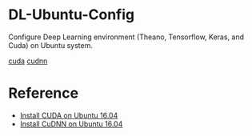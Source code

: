 # DL-Ubuntu-Config
Configure Deep Learning environment (Theano, Tensorflow, Keras, and Cuda) on Ubuntu system.

[cuda](https://developer.nvidia.com/cuda-downloads)
[cudnn](https://developer.nvidia.com/cudnn)

# Reference
- [Install CUDA on Ubuntu 16.04](https://askubuntu.com/questions/799184/how-can-i-install-cuda-on-ubuntu-16-04)
- [Install CuDNN on Ubuntu 16.04](https://askubuntu.com/questions/767269/how-can-i-install-cudnn-on-ubuntu-16-04/767270)

